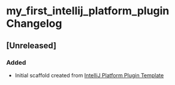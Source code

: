 <!-- Keep a Changelog guide -> https://keepachangelog.com -->

# my_first_intellij_platform_plugin Changelog

## [Unreleased]
### Added
- Initial scaffold created from [IntelliJ Platform Plugin Template](https://github.com/JetBrains/intellij-platform-plugin-template)

